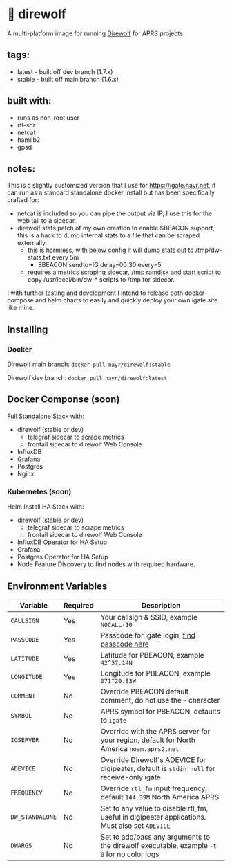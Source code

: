 # 📡 direwolf
A multi-platform image for running [Direwolf] for APRS projects

## tags:
 - latest - built off dev branch (1.7.x)
 - stable - built off main branch (1.6.x)

## built with:
 - runs as non-root user
 - rtl-sdr
 - netcat
 - hamlib2
 - gpsd

## notes:
This is a slightly customized version that I use for https://igate.nayr.net, it can run as a standard standalone docker install but has been specifically crafted for:
 - netcat is included so you can pipe the output via IP, I use this for the web tail to a sidecar.
 - direwolf stats patch of my own creation to enable SBEACON support, this is a hack to dump internal stats to a file that can be scraped externally.
   - this is harmless, with below config it will dump stats out to /tmp/dw-stats.txt every 5m
     - SBEACON	sendto=IG delay=00:30 every=5
   - requires a metrics scraping sidecar, /tmp ramdisk and start script to copy /usr/local/bin/dw-* scripts to /tmp for sidecar.

I with further testing and development I intend to release both docker-compose and helm charts to easily and quickly deploy your own igate site like mine.

## Installing
### Docker
Direwolf main branch:
`docker pull nayr/direwolf:stable`

Direwolf dev branch:
`docker pull nayr/direwolf:latest`

## Docker Componse (soon)
 Full Standalone Stack with:
 - direwolf (stable or dev)
   - telegraf sidecar to scrape metrics
   - frontail sidecar to direwolf Web Console
 - InfluxDB
 - Grafana
 - Postgres
 - Nginx

### Kubernetes (soon)
 Helm Install HA Stack with:
 - direwolf (stable or dev)
   - telegraf sidecar to scrape metrics
   - frontail sidecar to direwolf Web Console
 - InfluxDB Operator for HA Setup
 - Grafana
 - Postgres Operator for HA Setup
 - Node Feature Discovery to find nodes with required hardware.

## Environment Variables

| Variable    | Required | Description |
|-------------|-----------|-------------|
| `CALLSIGN`  | Yes | Your callsign & SSID, example `N0CALL-10` |
| `PASSCODE`  | Yes | Passcode for igate login, [find passcode here] |
| `LATITUDE`  | Yes | Latitude for PBEACON, example `42^37.14N` |
| `LONGITUDE` | Yes | Longitude for PBEACON, example `071^20.83W` |
| `COMMENT`   | No  | Override PBEACON default comment, do not use the `~` character |
| `SYMBOL`    | No  | APRS symbol for PBEACON, defaults to `igate` |
| `IGSERVER`  | No  | Override with the APRS server for your region, default for North America `noam.aprs2.net` |
| `ADEVICE`   | No  | Override Direwolf's ADEVICE for digipeater, default is `stdin null` for receive-only igate |
| `FREQUENCY` | No  | Override `rtl_fm` input frequency, default `144.39M` North America APRS |
| `DW_STANDALONE` | No | Set to any value to disable rtl_fm, useful in digipeater applications. Must also set `ADEVICE` |
| `DWARGS` | No | Set to add/pass any arguments to the direwolf executable, example `-t 0` for no color logs |

[Direwolf]: https://github.com/wb2osz/direwolf
[find passcode here]: https://w2b.ro/tools/aprs-passcode/
[k3s]: https://k3s.io
